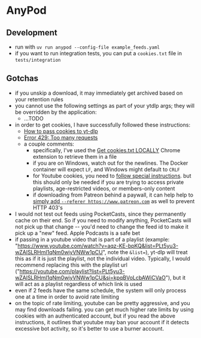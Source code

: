 # AnyPod

## Development

- run with `uv run anypod --config-file example_feeds.yaml`
- if you want to run integration tests, you can put a `cookies.txt` file in `tests/integration`

## Gotchas

- if you unskip a download, it may immediately get archived based on your retention rules
- you cannot use the following settings as part of your ytdlp args; they will be overridden by the application:
  - ...TODO
- in order to get cookies, I have successfully followed these instructions:
  - [How to pass cookies to yt-dlp](https://github.com/yt-dlp/yt-dlp/wiki/FAQ#how-do-i-pass-cookies-to-yt-dlp)
  - [Error 429: Too many requests](https://github.com/yt-dlp/yt-dlp/wiki/FAQ#http-error-429-too-many-requests-or-402-payment-required)
  - a couple comments:
    - specifically, I've used the [Get cookies.txt LOCALLY](https://chromewebstore.google.com/detail/get-cookiestxt-locally/cclelndahbckbenkjhflpdbgdldlbecc) Chrome extension to retrieve them in a file
    - if you are on Windows, watch out for the newlines. The Docker container will expect `LF`, and Windows might default to `CRLF`
    - for Youtube cookies, you need to [follow special instructions](https://github.com/yt-dlp/yt-dlp/wiki/Extractors#exporting-youtube-cookies). but this should only be needed if you are trying to access private playlists, age-restricted videos, or members-only content
    - if downloading from Patreon behind a paywall, it can help help to [simply add `--referer https://www.patreon.com`](https://github.com/yt-dlp/yt-dlp/issues/13263#issuecomment-2903954393) as well to prevent HTTP 403's
- I would not test out feeds using PocketCasts, since they permanently cache on their end. So if you need to modify anything, PocketCasts will not pick up that change -- you'd need to change the feed id to make it pick up a "new" feed. Apple Podcasts is a safe bet
- if passing in a youtube video that is part of a playlist (example: "https://www.youtube.com/watch?v=aqz-KE-bpKQ&list=PLt5yu3-wZAlSLRHmI1qNm0wjyVNWw1pCU", note the `&list=`), yt-dlp will treat this as if it is just the playlist, not the individual video. Typically, I would recommend replacing this with the playlist url ("https://youtube.com/playlist?list=PLt5yu3-wZAlSLRHmI1qNm0wjyVNWw1pCU&si=kpqBVoLcbAWiCVaO"), but it will act as a playlist regardless of which link is used
- even if 2 feeds have the same schedule, the system will only process one at a time in order to avoid rate limiting
- on the topic of rate limiting, youtube can be pretty aggressive, and you may find downloads failing. you can get much higher rate limits by using cookies with an authenticated account, but if you read the above instructions, it outlines that youtube may ban your account if it detects excessive bot activity, so it's better to use a burner account.